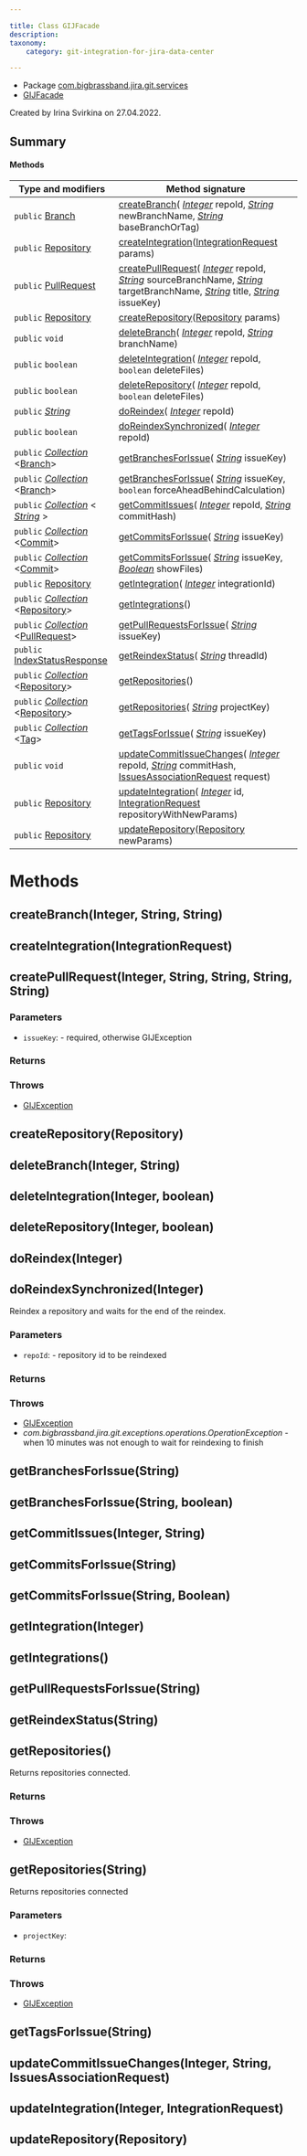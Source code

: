 ```yaml
---

title: Class GIJFacade
description:
taxonomy:
    category: git-integration-for-jira-data-center

---
```



* Package [com.bigbrassband.jira.git.services](README.html)
* [GIJFacade](GIJFacade.html)

Created by Irina Svirkina on 27.04.2022.


## Summary
#### Methods
| Type and modifiers | Method signature |
| --- | --- |
| `public` [Branch](scriptrunner/models/Branch.html) | [createBranch](#createbranchinteger-string-string)( *[Integer](https://docs.oracle.com/javase/8/docs/api/java/lang/Integer.html)*  repoId,  *[String](https://docs.oracle.com/javase/8/docs/api/java/lang/String.html)*  newBranchName,  *[String](https://docs.oracle.com/javase/8/docs/api/java/lang/String.html)*  baseBranchOrTag) |
| `public` [Repository](../rest/publicmodels/Repository.html) | [createIntegration](#createintegrationintegrationrequest)([IntegrationRequest](../rest/integration/IntegrationRequest.html) params) |
| `public` [PullRequest](scriptrunner/models/PullRequest.html) | [createPullRequest](#createpullrequestinteger-string-string-string-string)( *[Integer](https://docs.oracle.com/javase/8/docs/api/java/lang/Integer.html)*  repoId,  *[String](https://docs.oracle.com/javase/8/docs/api/java/lang/String.html)*  sourceBranchName,  *[String](https://docs.oracle.com/javase/8/docs/api/java/lang/String.html)*  targetBranchName,  *[String](https://docs.oracle.com/javase/8/docs/api/java/lang/String.html)*  title,  *[String](https://docs.oracle.com/javase/8/docs/api/java/lang/String.html)*  issueKey) |
| `public` [Repository](../rest/publicmodels/Repository.html) | [createRepository](#createrepositoryrepository)([Repository](../rest/publicmodels/Repository.html) params) |
| `public` `void` | [deleteBranch](#deletebranchinteger-string)( *[Integer](https://docs.oracle.com/javase/8/docs/api/java/lang/Integer.html)*  repoId,  *[String](https://docs.oracle.com/javase/8/docs/api/java/lang/String.html)*  branchName) |
| `public` `boolean` | [deleteIntegration](#deleteintegrationinteger-boolean)( *[Integer](https://docs.oracle.com/javase/8/docs/api/java/lang/Integer.html)*  repoId, `boolean` deleteFiles) |
| `public` `boolean` | [deleteRepository](#deleterepositoryinteger-boolean)( *[Integer](https://docs.oracle.com/javase/8/docs/api/java/lang/Integer.html)*  repoId, `boolean` deleteFiles) |
| `public`  *[String](https://docs.oracle.com/javase/8/docs/api/java/lang/String.html)*  | [doReindex](#doreindexinteger)( *[Integer](https://docs.oracle.com/javase/8/docs/api/java/lang/Integer.html)*  repoId) |
| `public` `boolean` | [doReindexSynchronized](#doreindexsynchronizedinteger)( *[Integer](https://docs.oracle.com/javase/8/docs/api/java/lang/Integer.html)*  repoId) |
| `public`  *[Collection](https://docs.oracle.com/javase/8/docs/api/java/util/Collection.html)* <[Branch](scriptrunner/models/Branch.html)> | [getBranchesForIssue](#getbranchesforissuestring)( *[String](https://docs.oracle.com/javase/8/docs/api/java/lang/String.html)*  issueKey) |
| `public`  *[Collection](https://docs.oracle.com/javase/8/docs/api/java/util/Collection.html)* <[Branch](scriptrunner/models/Branch.html)> | [getBranchesForIssue](#getbranchesforissuestring-boolean)( *[String](https://docs.oracle.com/javase/8/docs/api/java/lang/String.html)*  issueKey, `boolean` forceAheadBehindCalculation) |
| `public`  *[Collection](https://docs.oracle.com/javase/8/docs/api/java/util/Collection.html)* < *[String](https://docs.oracle.com/javase/8/docs/api/java/lang/String.html)* > | [getCommitIssues](#getcommitissuesinteger-string)( *[Integer](https://docs.oracle.com/javase/8/docs/api/java/lang/Integer.html)*  repoId,  *[String](https://docs.oracle.com/javase/8/docs/api/java/lang/String.html)*  commitHash) |
| `public`  *[Collection](https://docs.oracle.com/javase/8/docs/api/java/util/Collection.html)* <[Commit](../rest/publicmodels/Commit.html)> | [getCommitsForIssue](#getcommitsforissuestring)( *[String](https://docs.oracle.com/javase/8/docs/api/java/lang/String.html)*  issueKey) |
| `public`  *[Collection](https://docs.oracle.com/javase/8/docs/api/java/util/Collection.html)* <[Commit](../rest/publicmodels/Commit.html)> | [getCommitsForIssue](#getcommitsforissuestring-boolean)( *[String](https://docs.oracle.com/javase/8/docs/api/java/lang/String.html)*  issueKey,  *[Boolean](https://docs.oracle.com/javase/8/docs/api/java/lang/Boolean.html)*  showFiles) |
| `public` [Repository](../rest/publicmodels/Repository.html) | [getIntegration](#getintegrationinteger)( *[Integer](https://docs.oracle.com/javase/8/docs/api/java/lang/Integer.html)*  integrationId) |
| `public`  *[Collection](https://docs.oracle.com/javase/8/docs/api/java/util/Collection.html)* <[Repository](../rest/publicmodels/Repository.html)> | [getIntegrations](#getintegrations)() |
| `public`  *[Collection](https://docs.oracle.com/javase/8/docs/api/java/util/Collection.html)* <[PullRequest](scriptrunner/models/PullRequest.html)> | [getPullRequestsForIssue](#getpullrequestsforissuestring)( *[String](https://docs.oracle.com/javase/8/docs/api/java/lang/String.html)*  issueKey) |
| `public` [IndexStatusResponse](../rest/publicmodels/IndexStatusResponse.html) | [getReindexStatus](#getreindexstatusstring)( *[String](https://docs.oracle.com/javase/8/docs/api/java/lang/String.html)*  threadId) |
| `public`  *[Collection](https://docs.oracle.com/javase/8/docs/api/java/util/Collection.html)* <[Repository](../rest/publicmodels/Repository.html)> | [getRepositories](#getrepositories)() |
| `public`  *[Collection](https://docs.oracle.com/javase/8/docs/api/java/util/Collection.html)* <[Repository](../rest/publicmodels/Repository.html)> | [getRepositories](#getrepositoriesstring)( *[String](https://docs.oracle.com/javase/8/docs/api/java/lang/String.html)*  projectKey) |
| `public`  *[Collection](https://docs.oracle.com/javase/8/docs/api/java/util/Collection.html)* <[Tag](../rest/publicmodels/Tag.html)> | [getTagsForIssue](#gettagsforissuestring)( *[String](https://docs.oracle.com/javase/8/docs/api/java/lang/String.html)*  issueKey) |
| `public` `void` | [updateCommitIssueChanges](#updatecommitissuechangesinteger-string-issuesassociationrequest)( *[Integer](https://docs.oracle.com/javase/8/docs/api/java/lang/Integer.html)*  repoId,  *[String](https://docs.oracle.com/javase/8/docs/api/java/lang/String.html)*  commitHash, [IssuesAssociationRequest](../rest/publicmodels/IssuesAssociationRequest.html) request) |
| `public` [Repository](../rest/publicmodels/Repository.html) | [updateIntegration](#updateintegrationinteger-integrationrequest)( *[Integer](https://docs.oracle.com/javase/8/docs/api/java/lang/Integer.html)*  id, [IntegrationRequest](../rest/integration/IntegrationRequest.html) repositoryWithNewParams) |
| `public` [Repository](../rest/publicmodels/Repository.html) | [updateRepository](#updaterepositoryrepository)([Repository](../rest/publicmodels/Repository.html) newParams) |



# Methods
## createBranch(Integer, String, String)




## createIntegration(IntegrationRequest)




## createPullRequest(Integer, String, String, String, String)


### **Parameters**
* `issueKey`: - required, otherwise GIJException

### **Returns**


### **Throws**
* [GIJException](../exceptions/GIJException.html) 



## createRepository(Repository)




## deleteBranch(Integer, String)




## deleteIntegration(Integer, boolean)




## deleteRepository(Integer, boolean)




## doReindex(Integer)




## doReindexSynchronized(Integer)
Reindex a repository and waits for the end of the reindex.

### **Parameters**
* `repoId`: - repository id to be reindexed

### **Returns**

### **Throws**
* [GIJException](../exceptions/GIJException.html) 
* *com.bigbrassband.jira.git.exceptions.operations.OperationException* - when 10 minutes was not enough to wait for reindexing to finish



## getBranchesForIssue(String)




## getBranchesForIssue(String, boolean)




## getCommitIssues(Integer, String)




## getCommitsForIssue(String)




## getCommitsForIssue(String, Boolean)




## getIntegration(Integer)




## getIntegrations()




## getPullRequestsForIssue(String)




## getReindexStatus(String)




## getRepositories()
Returns repositories connected.

### **Returns**


### **Throws**
* [GIJException](../exceptions/GIJException.html) 



## getRepositories(String)
Returns repositories connected

### **Parameters**
* `projectKey`: 

### **Returns**


### **Throws**
* [GIJException](../exceptions/GIJException.html) 



## getTagsForIssue(String)




## updateCommitIssueChanges(Integer, String, IssuesAssociationRequest)




## updateIntegration(Integer, IntegrationRequest)




## updateRepository(Repository)





